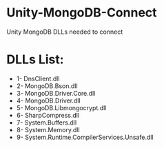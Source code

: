 # Unity-MongoDB-Connect
Unity MongoDB DLLs needed to connect

# DLLs List:
- 1- DnsClient.dll
- 2- MongoDB.Bson.dll
- 3- MongoDB.Driver.Core.dll
- 4- MongoDB.Driver.dll
- 5- MongoDB.Libmongocrypt.dll
- 6- SharpCompress.dll
- 7- System.Buffers.dll
- 8- System.Memory.dll
- 9- System.Runtime.CompilerServices.Unsafe.dll
